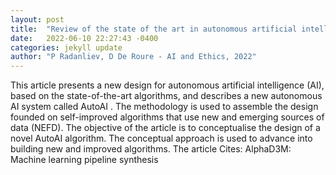 ```yaml
---
layout: post
title:  "Review of the state of the art in autonomous artificial intelligence"
date:   2022-06-10 22:27:43 -0400
categories: jekyll update
author: "P Radanliev, D De Roure - AI and Ethics, 2022"
---
```

This article presents a new design for autonomous artificial intelligence (AI), based on the state-of-the-art algorithms, and describes a new autonomous AI system called  AutoAI . The methodology is used to assemble the design founded on self-improved algorithms that use new and emerging sources of data (NEFD). The objective of the article is to conceptualise the design of a novel AutoAI algorithm. The conceptual approach is used to advance into building new and improved algorithms. The article  Cites: AlphaD3M: Machine learning pipeline synthesis